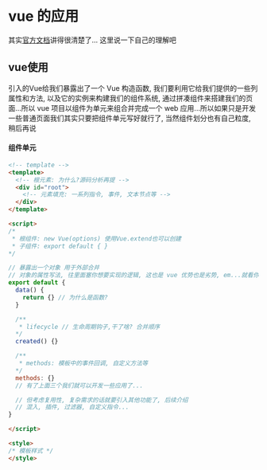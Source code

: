 # vue 的应用
其实[官方文档](https://cn.vuejs.org/)讲得很清楚了...
这里说一下自己的理解吧

## vue使用
引入的Vue给我们暴露出了一个 Vue 构造函数, 我们要利用它给我们提供的一些列属性和方法, 以及它的实例来构建我们的组件系统, 通过拼凑组件来搭建我们的页面...所以 vue 项目以组件为单元来组合并完成一个 web 应用...所以如果只是开发一些普通页面我们其实只要把组件单元写好就行了, 当然组件划分也有自己粒度, 稍后再说
#### 组件单元
```html
<!-- template -->
<template>
  <!-- 根元素: 为什么?源码分析再提 -->
  <div id="root">
    <!-- 元素填充: 一系列指令, 事件, 文本节点等 -->
  </div>
</template>

<script>
/*
 * 根组件: new Vue(options) 使用Vue.extend也可以创建
 * 子组件: export default { }
*/

// 暴露出一个对象 用于外部合并
// 对象的属性写法, 往里面塞你想要实现的逻辑, 这也是 vue 优势也是劣势, em...就看你怎么想
export default {
  data() { 
    return {} // 为什么是函数?
  }

  /**
   * lifecycle // 生命周期钩子,干了啥? 合并顺序
  */
  created() {}

  /**
   * methods: 模板中的事件回调, 自定义方法等
  */
  methods: {}
  // 有了上面三个我们就可以开发一些应用了...

  // 但考虑复用性, 复杂需求的话就要引入其他功能了, 后续介绍
  // 混入, 插件, 过滤器, 自定义指令...
}

</script>

<style>
/* 模板样式 */
</style>
```

